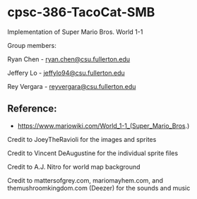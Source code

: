 # cpsc-386-TacoCat-SMB
Implementation of Super Mario Bros. World 1-1

Group members:

Ryan Chen - ryan.chen@csu.fullerton.edu

Jeffery Lo - jeffylo94@csu.fullerton.edu

Rey Vergara - reyvergara@csu.fullerton.edu

## Reference:
* https://www.mariowiki.com/World_1-1_(Super_Mario_Bros.)

Credit to JoeyTheRavioli for the images and sprites

Credit to Vincent DeAugustine for the individual sprite files

Credit to A.J. Nitro for world map background

Credit to mattersofgrey.com, mariomayhem.com, and themushroomkingdom.com (Deezer) for the sounds and music
